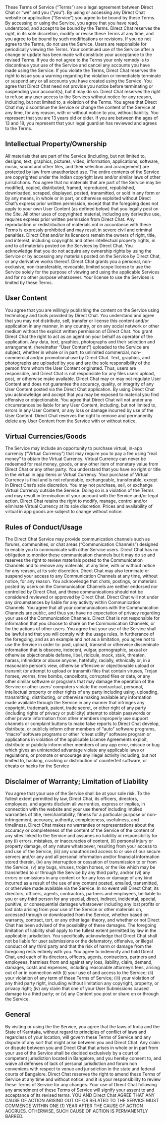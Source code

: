 These Terms of Service (“Terms”) are a legal agreement between Direct Chat or “we” and you (“you”). By using or accessing any Direct Chat website or application (“Service”) you agree to be bound by these Terms. By accessing or using the Service, you agree that you have read, understood, and accept to be bound by the Terms. Direct Chat reserves the right, in its sole discretion, modify or revise these Terms at any time, and you agree to be bound by such modifications or revisions. If you do not agree to the Terms, do not use the Service.
Users are responsible for periodically viewing the Terms. Your continued use of the Service after a change or update has been made will constitute your acceptance to the revised Terms. If you do not agree to the Terms your only remedy is to discontinue your use of the Service and cancel any accounts you have made using the Service.
If you violate the Terms, Direct Chat reserves the right to issue you a warning regarding the violation or immediately terminate or suspend any or all accounts you have created using the Service. You agree that Direct Chat need not provide you notice before terminating or suspending your account(s), but it may do so.
Direct Chat reserves the right to refuse any user access to the Services without notice for any reason, including, but not limited to, a violation of the Terms.
You agree that Direct Chat may discontinue the Service or change the content of the Service at any time, for any reason, with or without notice to you, without liability.
You represent that you are 13 years old or older. If you are between the ages of 13 and 18, you represent that your legal guardian has reviewed and agrees to the Terms.



## Intellectual Property/Ownership

All materials that are part of the Service (including, but not limited to, designs, text, graphics, pictures, video, information, applications, software, music, sound and other files, and their selection and arrangement) are protected by law from unauthorized use. The entire contents of the Service are copyrighted under the Indian copyright laws and/or similar laws of other jurisdictions.
You agree that no materials that are part of the Service may be modified, copied, distributed, framed, reproduced, republished, downloaded, scraped, displayed, posted, transmitted, or sold in any form or by any means, in whole or in part, or otherwise exploited without Direct Chat’s express prior written permission, except that the foregoing does not apply to your own User Content (as defined below) that you legally post on the Site. All other uses of copyrighted material, including any derivative use, requires express prior written permission from Direct Chat. Any reproduction or redistribution of materials not in accordance with these Terms is expressly prohibited and may result in severe civil and criminal penalties.
Direct Chat and/or its licensors remain the owners of right, title, and interest, including copyrights and other intellectual property rights, in and to all materials posted on the Services by Direct Chat. You acknowledge that you do not acquire any ownership rights by using the Service or by accessing any materials posted on the Service by Direct Chat, or any derivative works thereof.
Direct Chat grants you a personal, non-exclusive, non-transferable, revocable, limited scope license to use the Service solely for the purpose of viewing and using the applicable Services and for no other purpose whatsoever. Your license to use the Services is limited by these Terms.



## User Content

You agree that you are willingly publishing the content on the Service using technology and tools provided by Direct Chat. You understand and agree that you may not distribute, sell, transfer or license this content and/or application in any manner, in any country, or on any social network or other medium without the explicit written permission of Direct Chat. You grant Direct Chat the right to act as an agent on your behalf as operator of the application.
Any data, text, graphics, photographs and their selection and arrangement, (hereinafter “User Content”) uploaded to the Service are subject, whether in whole or in part, to unlimited commercial, non-commercial and/or promotional use by Direct Chat. Text, graphics, and photographs are uploaded by you and are the sole responsibility of the person from whom the User Content originated. Thus, users are responsible, and Direct Chat is not responsible for any files users upload, post, or otherwise make available. Direct Chat may or may not regulate User Content and does not guarantee the accuracy, quality, or integrity of any User Content posted via the Direct Chat application. By using Direct Chat you acknowledge and accept that you may be exposed to material you find offensive or objectionable. You agree that Direct Chat will not under any circumstances be liable for any User Content, including, but not limited to, errors in any User Content, or any loss or damage incurred by use of the User Content.
Direct Chat reserves the right to remove and permanently delete any User Content from the Service with or without notice.



## Virtual Currencies/Goods

The Service may include an opportunity to purchase virtual, in-app currency (“Virtual Currency”) that may require you to pay a fee using “real money” to obtain the Virtual Currency. Virtual Currency can never be redeemed for real money, goods, or any other item of monetary value from Direct Chat or any other party. You understand that you have no right or title in the virtual in app items or Virtual Currency.
Your purchase of Virtual Currency is final and is not refundable, exchangeable, transferable, except in Direct Chat’s sole discretion. You may not purchase, sell, or exchange Virtual Currency outside the Service. Doing so is a violation of the Terms and may result in termination of your account with the Service and/or legal action.
Direct Chat retains the right to modify, manage, control and/or eliminate Virtual Currency at its sole discretion. Prices and availability of virtual in app goods are subject to change without notice.



## Rules of Conduct/Usage

The Direct Chat Service may provide communication channels such as forums, communities, or chat areas (“Communication Channels”) designed to enable you to communicate with other Service users. Direct Chat has no obligation to monitor these communication channels but it may do so and reserves the right to review materials posted to the Communication Channels and to remove any materials, at any time, with or without notice for any reason, at its sole discretion. Direct Chat may also terminate or suspend your access to any Communication Channels at any time, without notice, for any reason. You acknowledge that chats, postings, or materials posted by users on the Communication Channels are neither endorsed nor controlled by Direct Chat, and these communications should not be considered reviewed or approved by Direct Chat. Direct Chat will not under any circumstances by liable for any activity within Communication Channels.
You agree that all your communications with the Communication Channels are public, and thus you have no expectation of privacy regarding your use of the Communication Channels. Direct Chat is not responsible for information that you choose to share on the Communication Channels, or for the actions of other users.
You agree that your use of the Service shall be lawful and that you will comply with the usage rules. In furtherance of the foregoing, and as an example and not as a limitation, you agree not to use the Service in order to:
		post, upload, transmit or otherwise disseminate information that is obscene, indecent, vulgar, pornographic, sexual or otherwise objectionable
		defame, libel, ridicule, mock, stalk, threaten, harass, intimidate or abuse anyone, hatefully, racially, ethnically or, in a reasonable person’s view, otherwise offensive or objectionable
		upload or transmit (or attempt to upload or transmit) files that contain viruses, Trojan horses, worms, time bombs, cancelbots, corrupted files or data, or any other similar software or programs that may damage the operation of the Service or other users’ computers
		violate the contractual, personal, intellectual property or other rights of any party including using, uploading, transmitting, distributing, or otherwise making available any information made available through the Service in any manner that infringes any copyright, trademark, patent, trade secret, or other right of any party (including rights of privacy or publicity)
		attempt to obtain passwords or other private information from other members
		improperly use support channels or complaint buttons to make false reports to Direct Chat
		develop, distribute, or publicly inform other members of “auto” software programs, “macro” software programs or other “cheat utility” software program or applications in violation of the applicable License Agreements
		exploit, distribute or publicly inform other members of any app error, miscue or bug which gives an unintended advantage
		violate any applicable laws or regulations, or promote or encourage any illegal activity including, but not limited to, hacking, cracking or distribution of counterfeit software, or cheats or hacks for the Service


## Disclaimer of Warranty; Limitation of Liability

You agree that your use of the Service shall be at your sole risk. To the fullest extent permitted by law, Direct Chat, its officers, directors, employees, and agents disclaim all warranties, express or implies, in connection with the website and your use thereof including implied warranties of title, merchantability, fitness for a particular purpose or non-infringement, accuracy, authority, completeness, usefulness, and timeliness. Direct Chat makes no warranties or representations about the accuracy or completeness of the content of the Service of the content of any sites linked to the Service and assumes no liability or responsibility for any (i) errors, mistakes, or inaccuracies of content, (ii) personal injury or property damage, of any nature whatsoever, resulting from your access to and use of the Service, (iii) any unauthorized access to or use of our secure servers and/or any and all personal information and/or financial information stored therein, (iv) any interruption or cessation of transmission to or from the Service, (v) any bugs, viruses, trojan horses, or the like which may be transmitted to or through the Service by any third party, and/or (vi) any errors or omissions in any content or for any loss or damage of any kind incurred as a result of the use of any content posted, emailed, transmitted, or otherwise made available via the Service.
In no event will Direct Chat, its directors, officers, agents, contractors, partners and employees, be liable to you or any third person for any special, direct, indirect, incidental, special, punitive, or consequential damages whatsoever including any lost profits or lost data arising from your use of the Service or other materials on, accessed through or downloaded from the Service, whether based on warranty, contract, tort, or any other legal theory, and whether or not Direct Chat has been advised of the possibility of these damages. The foregoing limitation of liability shall apply to the fullest extent permitted by law in the applicable jurisdiction. You specifically acknowledge that Direct Chat shall not be liable for user submissions or the defamatory, offensive, or illegal conduct of any third party and that the risk of harm or damage from the foregoing rests entirely with you.
You agree to indemnify and hold Direct Chat, and each of its directors, officers, agents, contractors, partners and employees, harmless from and against any loss, liability, claim, demand, damages, costs and expenses, including reasonable attorney’s fees, arising out of or in connection with (i) your use of and access to the Service; (ii) your violation of any term of these Terms of Service; (iii) your violation of any third party right, including without limitation any copyright, property, or privacy right; (iv) any claim that one of your User Submissions caused damage to a third party; or (v) any Content you post or share on or through the Service.



## General

By visiting or using the the Service, you agree that the laws of India and the State of Karntaka, without regard to principles of conflict of laws and regardless of your location, will govern these Terms of Service and any dispute of any sort that might arise between you and Direct Chat. Any claim or dispute between you and Direct Chat that arises in whole or in part from your use of the Service shall be decided exclusively by a court of competent jurisdiction located in Bangalore, and you hereby consent to, and waive all defenses of lack of personal jurisdiction and forum non conveniens with respect to venue and jurisdiction in the state and federal courts of Bangalore. Direct Chat reserves the right to amend these Terms of Service at any time and without notice, and it is your responsibility to review these Terms of Service for any changes. Your use of Direct Chat following any amendment of these Terms of Service will signify your assent to and acceptance of its revised terms. YOU AND Direct Chat AGREE THAT ANY CAUSE OF ACTION ARISING OUT OF OR RELATED TO THE SERVICE MUST COMMENCE WITHIN ONE (1) YEAR AFTER THE CAUSE OF ACTION ACCRUES. OTHERWISE, SUCH CAUSE OF ACTION IS PERMANENTLY BARRED.
